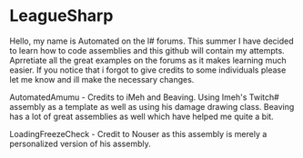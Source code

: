 # LeagueSharp
Hello, my name is Automated on the l# forums. This summer I have decided to learn how to code assemblies and this github will contain my attempts. Aprretiate all the great examples on the forums as it makes learning much easier. If you notice that i forgot to give credits to some individuals please let me know and ill make the necessary changes. 

AutomatedAmumu - Credits to iMeh and Beaving. Using Imeh's Twitch# assembly as a template as well as using his damage drawing class. Beaving has a lot of great assemblies as well which have helped me quite a bit.  

LoadingFreezeCheck - Credit to Nouser as this assembly is merely a personalized version of his assembly. 


